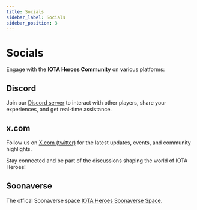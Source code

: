 ```yaml
---
title: Socials
sidebar_label: Socials
sidebar_position: 3
---
```


# Socials

Engage with the **IOTA Heroes Community** on various platforms:

## Discord
Join our [Discord server](https://discord.gg/WC2S9AjuXY) to interact with other players, share your experiences, and get real-time assistance.

## x.com
Follow us on [X.com (twitter)](https://twitter.com/IotaHeroes) for the latest updates, events, and community highlights.

Stay connected and be part of the discussions shaping the world of IOTA Heroes!


## Soonaverse
The offical Soonaverse space [IOTA Heroes Soonaverse Space](https://soonaverse.com/space/0x6163f230fc77c4f5f2c4bdf0eb982869021744f8).
